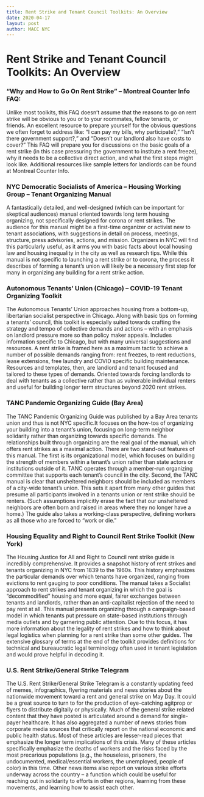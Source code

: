 ```yaml
---
title: Rent Strike and Tenant Council Toolkits: An Overview
date: 2020-04-17
layout: post
author: MACC NYC
---
```






# Rent Strike and Tenant Council Toolkits: An Overview

### “Why and How to Go On Rent Strike” – Montreal Counter Info FAQ: 

Unlike most toolkits, this FAQ doesn’t assume that the reasons to go on rent strike will be obvious to you or to your 
roommates, fellow tenants, or friends. An excellent resource to prepare yourself for the obvious questions we often forget
to address like: “I can pay my bills, why participate?,” “Isn’t there government support?,” and “Doesn’t our landlord also
have costs to cover?” This FAQ will prepare you for discussions on the basic goals of a rent strike (in this case pressuring
the government to institute a rent freeze), why it needs to be a collective direct action, and what the first steps might
look like. Additional resources like sample letters for landlords can be found at Montreal Counter Info.


### NYC Democratic Socialists of America – Housing Working Group – Tenant Organizing Manual 

A fantastically detailed, and well-designed (which can be important for skeptical audiences) manual oriented towards long 
term housing organizing, not specifically designed for corona or rent strikes. The audience for this manual might be a 
first-time organizer or activist new to tenant associations, with suggestions in detail on process, meetings, structure, 
press advisories, actions, and mission. Organizers in NYC will find this particularly useful, as it arms you with basic facts
about local housing law and housing inequality in the city as well as research tips. While this manual is not specific to 
launching a rent strike or to corona, the process it describes of forming a tenant’s union will likely be a necessary first 
step for many in organizing any building for a rent strike action.


### Autonomous Tenants’ Union (Chicago) – COVID-19 Tenant Organizing Toolkit

The Autonomous Tenants’ Union approaches housing from a bottom-up, libertarian socialist perspective in Chicago. Along with
basic tips on forming a tenants’ council, this toolkit is especially suited towards crafting the strategy and tempo of 
collective demands and actions – with an emphasis on landlord pressure more so than policy maker appeals. Includes information
specific to Chicago, but with many universal suggestions and resources. A rent strike is framed here as a maximum tactic to 
achieve a number of possible demands ranging from: rent freezes, to rent reductions, lease extensions, free laundry and COVID 
specific building maintenance. Resources and templates, then, are landlord and tenant focused and tailored to these types of
demands. Oriented towards forcing landlords to deal with tenants as a collective rather than as vulnerable individual renters
and useful for building longer term structures beyond 2020 rent strikes.

### TANC Pandemic Organizing Guide (Bay Area)

The TANC Pandemic Organizing Guide was published by a Bay Area tenants union and thus is not NYC specific.It focuses on the
how-tos of organizing your building into a tenant’s union, focusing on long-term neighbor solidarity rather than organizing
towards specific demands. The relationships built through organizing are the real goal of the manual, which offers rent 
strikes as a maximal action. There are two stand-out features of this manual. The first is its organizational model, which 
focuses on building the strength of members within a tenant’s union rather than state actors or institutions outside of it. 
TANC operates through a member-run organizing committee that supports each tenant’s council in the city. Second, the TANC 
manual is clear that unsheltered neighbors should be included as members of a city-wide tenant’s union. This sets it apart 
from many other guides that presume all participants involved in a tenants union or rent strike should be renters. 
(Such assumptions implicitly erase the fact that our unsheltered neighbors are often born and raised in areas where they no 
longer have a home.) The guide also takes a working-class perspective, defining workers as all those who are forced to “work 
or die.” 


### Housing Equality and Right to Council Rent Strike Toolkit (New York)

The Housing Justice for All and Right to Council rent strike guide is incredibly comprehensive. It provides a snapshot history 
of rent strikes and tenants organizing in NYC from 1839 to the 1960s. This history emphasizes the particular demands over which
tenants have organized, ranging from evictions to rent gauging to poor conditions. The manual takes a Socialist approach to 
rent strikes and tenant organizing in which the goal is “decommodified” housing and more equal, fairer exchanges between 
tenants and landlords, rather than an anti-capitalist rejection of the need to pay rent at all. This manual presents organizing
through a campaign-based model in which tenants put pressure on state-based institutions through media outlets and by 
garnering public attention. Due to this focus, it has more information about the legality of rent strikes and how to think 
about legal logistics when planning for a rent strike than some other guides. The extensive glossary of terms at the end of 
the toolkit provides definitions for technical and bureaucratic legal terminology often used in tenant legislation and would 
prove helpful in decoding it.


### U.S. Rent Strike/General Strike Telegram

The U.S. Rent Strike/General Strike Telegram is a constantly updating feed of memes, infographics, flyering materials and news
stories about the nationwide movement toward a rent and general strike on May Day. It could be a great source to turn to for 
the production of eye-catching agitprop or flyers to distribute digitally or physically. Much of the general strike related 
content that they have posted is articulated around a demand for single-payer healthcare. It has also aggregated a number of
news stories from corporate media sources that critically report on the national economic and public health status. Most of 
these articles are lesser-read pieces that emphasize the longer term implications of this crisis. Many of these articles 
specifically emphasize the deaths of workers and the risks faced by the most precarious populations (e.g., the houseless, 
prisoners, the undocumented, medical/essential workers, the unemployed, people of color) in this time. Other news items also 
report on various strike efforts underway across the country – a function which could be useful for reaching out in solidarity
to efforts in other regions, learning from these movements, and learning how to assist each other.
